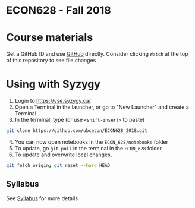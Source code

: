 # ECON628 - Fall 2018

# Course materials
Get a GitHub ID and use [GitHub](https://github.com/econtoolkit/tutorials/blob/master/github.md) directly. Consider clicking `Watch` at the top of this repository to see file changes

# Using with  Syzygy
1.  Login to https://vse.syzygy.ca/
2. Open a Terminal in the launcher, or go to "New Launcher" and create a Terminal
3. In the terminal, type  (or use `<shift-insert>` to paste)
```bash
git clone https://github.com/ubcecon/ECON628_2018.git
```
4. You can now open notebooks in the `ECON_628/notebooks` folder
5. To update, go `git pull` in the terminal in the `ECON_628` folder
6. To update and overwrite local changes,
```bash
git fetch origin; git reset --hard HEAD
```

## Syllabus
See [Syllabus](syllabus.md) for more details

